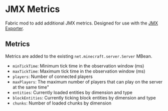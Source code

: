 # JMX Metrics
Fabric mod to add additional JMX metrics. Designed for use with the [JMX Exporter](https://github.com/prometheus/jmx_exporter).

## Metrics
Metrics are added to the existing `net.minecraft.server.Server` MBean.

 * `minTickTime`: Minimum tick time in the observation window (ms)
 * `maxTickTime`: Maximum tick time in the observation window (ms)
 * `players`: Number of connected players
 * `maxPlayers`: The maximum number of players that can play on the server at the same time"
 * `entities`: Currently loaded entities by dimension and type
 * `blockEntities`: Currently ticking block entities by dimension and type
 * `chunks`: Number of loaded chunks by dimension

